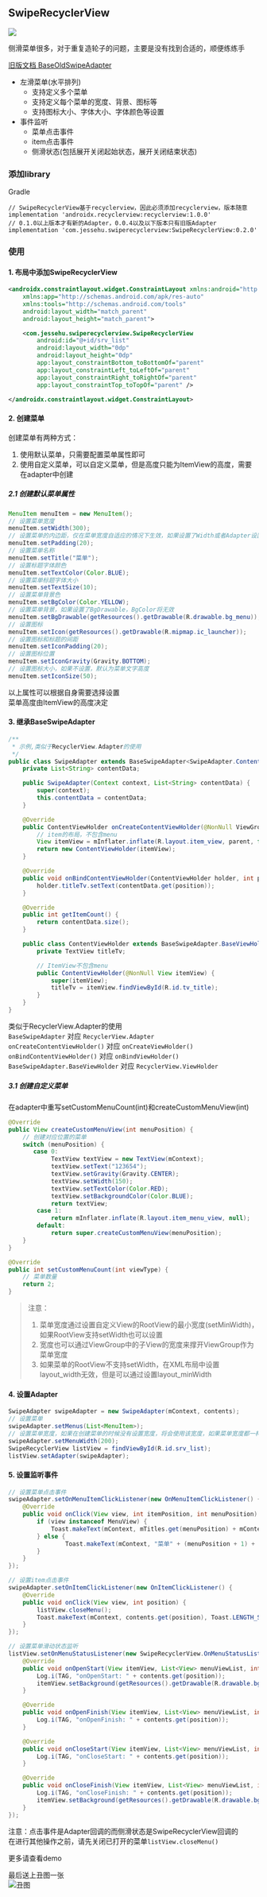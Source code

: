 SwipeRecyclerView
---

[![](https://api.bintray.com/packages/juechenshiai/maven/SwipeRecyclerView/images/download.svg)](https://bintray.com/juechenshiai/maven/SwipeRecyclerView)

侧滑菜单很多，对于重复造轮子的问题，主要是没有找到合适的，顺便练练手

[旧版文档 BaseOldSwipeAdapter](./README_OLD.md)

* 左滑菜单(水平排列)
    * 支持定义多个菜单
    * 支持定义每个菜单的宽度、背景、图标等
    * 支持图标大小、字体大小、字体颜色等设置
* 事件监听
    * 菜单点击事件
    * item点击事件
    * 侧滑状态(包括展开关闭起始状态，展开关闭结束状态)

### 添加library
Gradle
```
// SwipeRecyclerView基于recyclerview，因此必须添加recyclerview，版本随意
implementation 'androidx.recyclerview:recyclerview:1.0.0'
// 0.1.0以上版本才有新的Adapter，0.0.4以及以下版本只有旧版Adapter
implementation 'com.jessehu.swiperecyclerview:SwipeRecyclerView:0.2.0'
```

### 使用
#### 1. 布局中添加SwipeRecyclerView
```XML
<androidx.constraintlayout.widget.ConstraintLayout xmlns:android="http://schemas.android.com/apk/res/android"
    xmlns:app="http://schemas.android.com/apk/res-auto"
    xmlns:tools="http://schemas.android.com/tools"
    android:layout_width="match_parent"
    android:layout_height="match_parent">

    <com.jessehu.swiperecyclerview.SwipeRecyclerView
        android:id="@+id/srv_list"
        android:layout_width="0dp"
        android:layout_height="0dp"
        app:layout_constraintBottom_toBottomOf="parent"
        app:layout_constraintLeft_toLeftOf="parent"
        app:layout_constraintRight_toRightOf="parent"
        app:layout_constraintTop_toTopOf="parent" />

</androidx.constraintlayout.widget.ConstraintLayout>
```
#### 2. 创建菜单
创建菜单有两种方式：
  1. 使用默认菜单，只需要配置菜单属性即可
  2. 使用自定义菜单，可以自定义菜单，但是高度只能为ItemView的高度，需要在adapter中创建

##### 2.1 创建默认菜单属性
```java
MenuItem menuItem = new MenuItem();
// 设置菜单宽度
menuItem.setWidth(300);
// 设置菜单的内边距，仅在菜单宽度自适应的情况下生效，如果设置了Width或者Adapter设置了MenuWidth都将无效
menuItem.setPadding(20);
// 设置菜单名称
menuItem.setTitle("菜单");
// 设置标题字体颜色
menuItem.setTextColor(Color.BLUE);
// 设置菜单标题字体大小
menuItem.setTextSize(10);
// 设置菜单背景色
menuItem.setBgColor(Color.YELLOW);
// 设置菜单背景，如果设置了BgDrawable，BgColor将无效
menuItem.setBgDrawable(getResources().getDrawable(R.drawable.bg_menu));
// 设置图标
menuItem.setIcon(getResources().getDrawable(R.mipmap.ic_launcher));
// 设置图标和标题的间距
menuItem.setIconPadding(20);
// 设置图标位置
menuItem.setIconGravity(Gravity.BOTTOM);
// 设置图标大小，如果不设置，默认为菜单文字高度
menuItem.setIconSize(50);
```
以上属性可以根据自身需要选择设置  
菜单高度由ItemView的高度决定

#### 3. 继承BaseSwipeAdapter
```java
/**
 * 示例,类似于RecyclerView.Adapter的使用
 */
public class SwipeAdapter extends BaseSwipeAdapter<SwipeAdapter.ContentViewHolder> {
    private List<String> contentData;

    public SwipeAdapter(Context context, List<String> contentData) {
        super(context);
        this.contentData = contentData;
    }

    @Override
    public ContentViewHolder onCreateContentViewHolder(@NonNull ViewGroup parent, int viewType) {
        // item的布局，不包含menu
        View itemView = mInflater.inflate(R.layout.item_view, parent, false);
        return new ContentViewHolder(itemView);
    }

    @Override
    public void onBindContentViewHolder(ContentViewHolder holder, int position) {
        holder.titleTv.setText(contentData.get(position));
    }

    @Override
    public int getItemCount() {
        return contentData.size();
    }

    public class ContentViewHolder extends BaseSwipeAdapter.BaseViewHolder {
        private TextView titleTv;

        // ItemView不包含menu
        public ContentViewHolder(@NonNull View itemView) {
            super(itemView);
            titleTv = itemView.findViewById(R.id.tv_title);
        }
    }
}
```
类似于RecyclerView.Adapter的使用  
`BaseSwipeAdapter` 对应 `RecyclerView.Adapter`  
`onCreateContentViewHolder()` 对应 `onCreateViewHolder()`  
`onBindContentViewHolder()` 对应 `onBindViewHolder()`  
`BaseSwipeAdapter.BaseViewHolder` 对应 `RecyclerView.ViewHolder`

##### 3.1 创建自定义菜单
在adapter中重写setCustomMenuCount(int)和createCustomMenuView(int)
```java
@Override
public View createCustomMenuView(int menuPosition) {
    // 创建对应位置的菜单
    switch (menuPosition) {
       case 0:
            TextView textView = new TextView(mContext);
            textView.setText("123654");
            textView.setGravity(Gravity.CENTER);
            textView.setWidth(150);
            textView.setTextColor(Color.RED);
            textView.setBackgroundColor(Color.BLUE);
            return textView;
        case 1:
            return mInflater.inflate(R.layout.item_menu_view, null);
        default:
            return super.createCustomMenuView(menuPosition);
    }
}

@Override
public int setCustomMenuCount(int viewType) {
    // 菜单数量
    return 2;
}
```
> 注意：
> 1. 菜单宽度通过设置自定义View的RootView的最小宽度(setMinWidth)，如果RootView支持setWidth也可以设置
> 2. 宽度也可以通过ViewGroup中的子View的宽度来撑开ViewGroup作为菜单宽度
> 3. 如果菜单的RootView不支持setWidth，在XML布局中设置layout_width无效，但是可以通过设置layout_minWidth

#### 4. 设置Adapter
```java
SwipeAdapter swipeAdapter = new SwipeAdapter(mContext, contents);
// 设置菜单
swipeAdapter.setMenus(List<MenuItem>);
// 设置菜单宽度，如果在创建菜单的时候没有设置宽度，将会使用该宽度，如果菜单宽度都一样，可以使用该属性统一设置
swipeAdapter.setMenuWidth(200);
SwipeRecyclerView listView = findViewById(R.id.srv_list);
listView.setAdapter(swipeAdapter);
```

#### 5. 设置监听事件
```java
// 设置菜单点击事件
swipeAdapter.setOnMenuItemClickListener(new OnMenuItemClickListener() {
    @Override
    public void onClick(View view, int itemPosition, int menuPosition) {
        if (view instanceof MenuView) {
            Toast.makeText(mContext, mTitles.get(menuPosition) + mContents.get(itemPosition), Toast.LENGTH_SHORT).show();
        } else {
                Toast.makeText(mContext, "菜单" + (menuPosition + 1) + mContents.get(itemPosition), Toast.LENGTH_SHORT).show();
        }
    }
});

// 设置item点击事件
swipeAdapter.setOnItemClickListener(new OnItemClickListener() {
    @Override
    public void onClick(View view, int position) {
        listView.closeMenu();
        Toast.makeText(mContext, contents.get(position), Toast.LENGTH_SHORT).show();
    }
});

// 设置菜单滑动状态监听
listView.setOnMenuStatusListener(new SwipeRecyclerView.OnMenuStatusListener() {
    @Override
    public void onOpenStart(View itemView, List<View> menuViewList, int position) {
        Log.i(TAG, "onOpenStart: " + contents.get(position));
        itemView.setBackground(getResources().getDrawable(R.drawable.bg_open));
    }

    @Override
    public void onOpenFinish(View itemView, List<View> menuViewList, int position) {
        Log.i(TAG, "onOpenFinish: " + contents.get(position));
    }

    @Override
    public void onCloseStart(View itemView, List<View> menuViewList, int position) {
        Log.i(TAG, "onCloseStart: " + contents.get(position));
    }

    @Override
    public void onCloseFinish(View itemView, List<View> menuViewList, int position) {
        Log.i(TAG, "onCloseFinish: " + contents.get(position));
        itemView.setBackground(getResources().getDrawable(R.drawable.bg_normal));
    }
});
```
注意：点击事件是Adapter回调的而侧滑状态是SwipeRecyclerView回调的  
在进行其他操作之前，请先关闭已打开的菜单`listView.closeMenu()`

更多请查看demo

最后送上丑图一张  
![丑图](screenshot/1.gif)